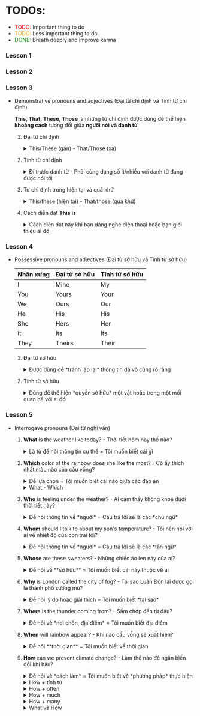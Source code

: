 
<style>
r { color: Red }
o { color: Orange }
g { color: Green }
</style>

# TODOs:

- <r>TODO:</r> Important thing to do
- <o>TODO:</o> Less important thing to do
- <g>DONE:</g> Breath deeply and improve karma

### Lesson 1
### Lesson 2
### Lesson 3
- Demonstrative pronouns and adjectives (Đại từ chỉ định và Tính từ chỉ định)
    
    **This, That, These, Those** là những từ chỉ định được dùng để thể hiện **khoảng cách** tương đối giữa **người nói và danh từ**
    1. Đại từ chỉ định
        <details>
        <summary>This/These (gần) - That/Those (xa)</summary>

            THIS (số ít) và THESE (số nhiều khi) nhắc đến cáo có mặt tại/gần (trong tầm với) địa điểm nói
           + This is my pineapple
           + These are my oranges

            THAT (số ít) và THOSE (số nhiều) khi nhắc đến cái gì có mặt xa (ngoài tầm với) địa điểm nói
           + That is my box of fruit juice
           + Those are the avocados that I bought

            Đại từ chỉ định có thể đứng một mình trong câu *thay thế cho danh từ*
           + Are you going to buy *that*?
           + I cannot fix *these*, they are broken
        </details>
        
    2. Tính từ chỉ định
        <details>
        <summary>Đi trước danh từ - Phải cùng dạng số ít/nhiều với danh từ đang được nói tới</summary>

           + *This* glass of wine is tasty
           + He wants *that* coconut for dessert
           + I want to buy *those* oranges
           + I love *these* kinds of beverages
        </details>

    3. Từ chỉ định trong hiện tại và quá khứ
        <details>
        <summary>This/these (hiện tại) - That/those (quá khứ)</summary>

            Nếu hành động, sự việc *chưa kết thúc* hoặc xảy ra trong *thời gian gần* thì ta dùng *this/these*
           + *This* is a good meal

            Nếu hành động đã kết thúc hoặc nó ở quá khứ ta dùng *that/those*
           + I forgot that I bought *those* coffee beans yesterday
        </details>
        
    4. Cách diễn đạt **This is**
        <details>
        <summary>Cách diễn đạt này khi bạn đang nghe điện thoại hoặc bạn giới thiệu ai đó</summary>

           + Hello, can I talk to Chi, please?
             This is her/ This is Chi

           + This is Minh, he is my friend
        </details>

### Lesson 4
- Possessive pronouns and adjectives (Đại từ sở hữu và Tính từ sở hữu)

    | Nhân xưng | Đại từ sở hữu | Tính từ sở hữu |
    | --------- | ------------- | -------------- |
    | I         | Mine          | My             |
    | You       | Yours         | Your           |
    | We        | Ours          | Our            |
    | He        | His           | His            |
    | She       | Hers          | Her            |
    | It        | Its           | Its            |
    | They      | Theirs        | Their          |

    1. Đại từ sở hữu
        <details>
        <summary>Được dùng để *tránh lặp lại* thông tin đã vô cùng rõ ràng</summary>

           - Tránh câu nói bị rối vì một thông tin bị nhắc lại nhiều lần
         
            *This bag* is *my bag*, not *your bag*
            *This bag* is *mine*,   not *yours*

            Ex: 
            + This notebook is mine
            + I lost my bag so I took yours
            + After school, I go to my home and Nam go to his
            + That is my book, not hers
            + These are my textbooks and those are theirs

            Lưu ý:
            - Tránh dùng từ *Its* trong đại từ sở hữu
            - Đại từ sở hữu không đi với sở hữu cách ('s)
            - Of + đại từ sở hữu: để nói về bạn của ai đó

            She is no friend of mine
            = She is not my friend
        </details>

    2. Tính từ sở hữu
        <details>
        <summary>Dùng để thể hiện *quyền sở hữu* một vật hoặc trong một mối quan hệ với ai đó</summary>
         
            *His* essay is bad
            *Their* teacher is beautiful

            Ex: 
            + This is MY table
            + I took YOUR bag
            + I miss OUR classmates
            + A cat is eating ITS fish
            + That is not HER book
        </details>

### Lesson 5

- Interrogave pronouns (Đại từ nghi vấn)
    1. **What** is the weather like today? - Thời tiết hôm nay thế nào?
        <details>
        <summary>Là từ để hỏi thông tin cụ thể = Tôi muốn biết cái gì</summary>

            What is Mosoon season? - Mùa gió mùa là gì?
            At what temperature does water boil? - Nước sẽ sooii ở nhiệt độ nào?
        </details>

    2. **Which** color of the rainbow does she like the most? - Cô ấy thích nhất màu nào của cầu vồng?
        <details>
        <summary>Để lựa chọn = Tôi muốn biết cái nào giữa các đáp án</summary>            
        </details>

        <details>
        <summary>What - Which</summary>

           - Dùng *What* khi *không có* giới hạn các sự lựa chọn
           - Dùng *Which* khi *có* giới hạn các sự lựa chọn

            What shoes should I wear during summer?
            Which shoes should I wear during summer - slippers or sneakers? 
        </details>
    
    1. **Who** is feeling under the weather? - Ai cảm thấy không khoẻ dưới thời tiết này?
        <details>
        <summary>Để hỏi thông tin về *người* = Câu trả lời sẽ là các *chủ ngữ*</summary>
           
           - Được dùng thông thường hơn
           - It was *Chi*, she was a bit under the weather today.
        </details>
  
    2. **Whom** should I talk to about my son's temperature? - Tôi nên nói với ai về nhiệt độ của con trai tôi?
        <details>
        <summary>Để hỏi thông tin về *người* = Câu trả lời sẽ là các *tân ngữ*</summary>
           
           - Ít được dùng trong văn nói

            You should talk to *him*, he is our doctor.
        </details>

    3. **Whose** are these sweaters? - Những chiếc áo len này của ai?
        <details>
        <summary>Để hỏi về **sở hữu** = Tôi muốn biết cái này thuộc về ai</summary>
            
            Whose birthdday is in Spring? - Ai có  sinh nhật vào mùa xuân?
        </details>

    4. **Why** is London called the city of fog? - Tại sao Luân Đôn lại được gọi là thành phố sương mù?
        <details>
        <summary>Để hỏi lý do hoặc giải thích = Tôi muốn biết *tại sao*</summary>
        
           - Thường câu trả lời sẽ bắt đầu bằng "Because"
        
            Why does drought affect agriculture? - Tại sao hạn hán lại ảnh hưởng đến nông nghiệp?
        </details>
    
    5. **Where** is the thunder coming from? - Sấm chớp đến từ đâu?
        <details>
        <summary>Để hỏi về *nơi chốn, địa điểm* = Tôi muốn biết địa điểm</summary>

            Where does Santa live? - Ông già Noel sống ở đâu?
            
        </details>

    6. **When** will rainbow appear? - Khi nào cầu vồng sẽ xuất hiện?
        <details>
        <summary>Để hỏi **thời gian** = Tôi muốn biết về thời gian</summary>

            When does Winter start? - Khi nào thì mùa đông bắt đầu?
            
        </details>

    7. **How** can we prevent climate change? - Làm thế nào để ngăn biến đổi khí hậu?
        <details>
        <summary>Để hỏi về *cách làm* = Tôi muốn biết về *phương pháp* thực hiện</summary>
            
            How to drive in foggy condition? - Làm thế nào để lái xe trong thời tiết sương mù?
        </details>


        <details>
        <summary>How + tính từ</summary>
           
           - Để hỏi về mức độ của một thuộc tính
        
            How cold is the weather during Winter? - Vào mùa đông thời tiết thường lạnh như thế nào nhỉ?
            How tall are you? - Bạn cao bao nhiêu?
            How far is the North Pole? - Bắc cực cách bao xa?
        </details>


        <details>
        <summary>How + often</summary>
           
           - Để hỏi về tần suất, mức độ của hành động

            How often do they go jogging in Spring? - Vào mùa xuân thì tần suất đi bộ của họ là bao nhiêu?
            How often does rainbow appear? - Tần suất xuất hiện của cầu vồng là bao nhiêu?  
        </details>
        
        <details>
        <summary>How + much</summary>
           
           - Để hỏi về số lượng, giá cả: dùng cho danh từ không đếm được

            How much time do you need to goto work? - Bạn cần bao nhiêu thời gian để đi làm?
            How much are these sweaters? - Những chiếc áo len này giá bao nhiêu?
            How much milk does she need to bake? - Cô ấy cần bao nhiêu sữa để làm bánh?
        </details>

        <details>
        <summary>How + many</summary>
           
           - Để hỏi về số lượng: dùng cho danh từ đếm được

            How many seasons are there in a year? - Có bao nhiêu mùa trong một năm?
            How many sweaters do you want to buy? - Bạn muốn mua bao nhiêu cái áo len?
        </details>


        <details>
        <summary>What và How</summary>

           - What  - hỏi về *bản chất* vật/việc/người đang được hỏi
           - How   - hỏi về *ý kiến* chủ quan/*cảm giác* của người đang được hỏi
        
            What is the weather like? - It is foggy/rainy/sunny...
            How is the weather? - It is terrible/lovely/nice...
        </details>
